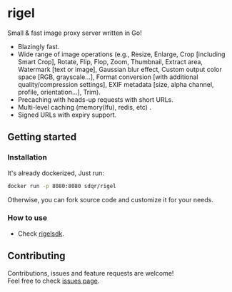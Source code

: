 # rigel

Small &amp; fast image proxy server written in Go!

- Blazingly fast.
- Wide range of image operations (e.g., Resize, Enlarge, Crop [including Smart Crop], Rotate, Flip, Flop, Zoom, Thumbnail, Extract area, Watermark [text or image], Gaussian blur effect, Custom output color space [RGB, grayscale...], Format conversion [with additional quality/compression settings], EXIF metadata [size, alpha channel, profile, orientation...], Trim).
- Precaching with heads-up requests with short URLs.
- Multi-level caching (memory(lfu), redis, etc) .
- Signed URLs with expiry support.

## Getting started

### Installation

It's already dockerized, Just run:

```bash
docker run -p 8080:8080 sdqr/rigel
```

Otherwise, you can fork source code and customize it for your needs.

### How to use

- Check [rigelsdk](https://github.com/sdqri/rigelsdk).

## Contributing

Contributions, issues and feature requests are welcome!<br />Feel free to check [issues page](issues).
